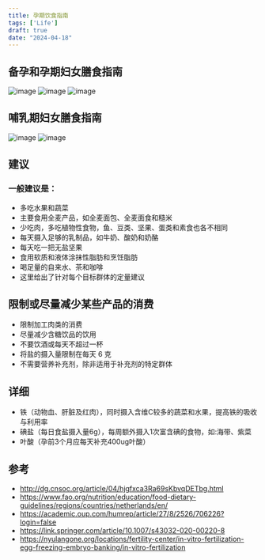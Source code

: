 ```yaml
---
title: 孕期饮食指南
tags: ['Life']
draft: true
date: "2024-04-18"
---
```


## 备孕和孕期妇女膳食指南
![image](https://github.com/ckvv/ckvv.github.io/assets/30174970/0a825946-5777-4aea-95fa-92058db194ec)
![image](https://github.com/ckvv/ckvv.github.io/assets/30174970/0f96d48e-87a4-46d0-8795-2079d8721fef)
![image](https://github.com/ckvv/ckvv.github.io/assets/30174970/c920fcd2-f917-47df-9b72-ba3121c8e7c6)

## 哺乳期妇女膳食指南
![image](https://github.com/ckvv/ckvv.github.io/assets/30174970/8ea88d4a-edbc-440d-b170-a53dc755a761)
![image](https://github.com/ckvv/ckvv.github.io/assets/30174970/d8698ee1-43ad-40ad-8675-f0d276a28d7d)

## 建议
### 一般建议是：
- 多吃水果和蔬菜
- 主要食用全麦产品，如全麦面包、全麦面食和糙米
- 少吃肉，多吃植物性食物，鱼、豆类、坚果、蛋类和素食也各不相同
- 每天摄入足够的乳制品，如牛奶、酸奶和奶酪
- 每天吃一把无盐坚果
- 食用软质和液体涂抹性脂肪和烹饪脂肪
- 喝足量的自来水、茶和咖啡
- 这里给出了针对每个目标群体的定量建议
## 限制或尽量减少某些产品的消费

- 限制加工肉类的消费
- 尽量减少含糖饮品的饮用
- 不要饮酒或每天不超过一杯
- 将盐的摄入量限制在每天 6 克
- 不需要营养补充剂，除非适用于补充剂的特定群体

## 详细
- 铁（动物血、肝脏及红肉），同时摄入含维C较多的蔬菜和水果，提高铁的吸收与利用率
- 碘盐（每日食盐摄入量6g），每周额外摄入1次富含碘的食物，如:海带、紫菜
- 叶酸（孕前3个月应每天补充400ug叶酸）

## 参考
+ http://dg.cnsoc.org/article/04/hjgfxca3Ra69sKbvqDETbg.html
+ https://www.fao.org/nutrition/education/food-dietary-guidelines/regions/countries/netherlands/en/
+ https://academic.oup.com/humrep/article/27/8/2526/706226?login=false
+ https://link.springer.com/article/10.1007/s43032-020-00220-8
+ https://nyulangone.org/locations/fertility-center/in-vitro-fertilization-egg-freezing-embryo-banking/in-vitro-fertilization
